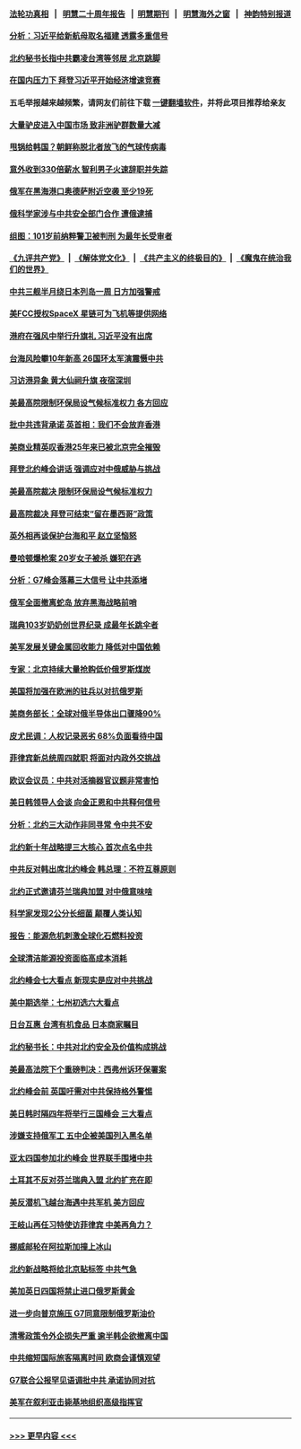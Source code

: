 #### [法轮功真相](https://github.com/gfw-breaker/truth/blob/master/README.md?t=0) &nbsp;&nbsp;|&nbsp;&nbsp; [明慧二十周年报告](https://github.com/gfw-breaker/mh-reports/blob/master/README.md?t=0) &nbsp;&nbsp;|&nbsp;&nbsp;[明慧期刊](https://github.com/gfw-breaker/mh-qikan) &nbsp;&nbsp;|&nbsp;&nbsp; [明慧海外之窗](https://github.com/gfw-breaker/mh-news/blob/master/README.md?t=0) &nbsp;&nbsp;|&nbsp;&nbsp; [神韵特别报道](https://github.com/gfw-breaker/mh-news/blob/master/shenyun.md?t=0)
#### [分析：习近平给新航母取名福建 透露多重信号](../pages/nsc418/n13771662.md?t=07021301) 
#### [北约秘书长指中共霸凌台湾等邻居 北京跳脚](../pages/nsc418/n13771677.md?t=07021301) 
#### [在国内压力下 拜登习近平开始经济增速竞赛](../pages/nsc418/n13771658.md?t=07021301) 
#### 五毛举报越来越频繁，请网友们前往下载 [一键翻墙软件](https://github.com/gfw-breaker/ssr-accounts)，并将此项目推荐给亲友
#### [大量驴皮进入中国市场 致非洲驴群数量大减](../pages/nsc418/n13771644.md?t=07021301) 
#### [甩锅给韩国？朝鲜称脱北者放飞的气球传病毒](../pages/nsc418/n13771577.md?t=07021301) 
#### [意外收到330倍薪水 智利男子火速辞职并失踪](../pages/nsc418/n13771182.md?t=07021301) 
#### [俄军在黑海港口奥德萨附近空袭 至少19死](../pages/nsc418/n13771438.md?t=07021301) 
#### [俄科学家涉与中共安全部门合作 遭俄逮捕](../pages/nsc418/n13771389.md?t=07021301) 
#### [组图：101岁前纳粹警卫被判刑 为最年长受审者](../pages/nsc418/n13770654.md?t=07021301) 
#### [《九评共产党》](https://github.com/begood0513/9ping.md/blob/master/README.md) &nbsp;|&nbsp; [《解体党文化》](../../../../jtdwh.md/blob/master/README.md)  &nbsp;|&nbsp; [《共产主义的终极目的》](../../../../gczydzjmd.md/blob/master/README.md) &nbsp;|&nbsp; [《魔鬼在统治我们的世界》](../../../../mgztzwmdsj.md/blob/master/README.md) 
#### [中共三舰半月绕日本列岛一周 日方加强警戒](../pages/nsc418/n13771297.md?t=07021301) 
#### [美FCC授权SpaceX 星链可为飞机等提供网络](../pages/nsc418/n13771158.md?t=07021301) 
#### [港府在强风中举行升旗礼 习近平没有出席](../pages/nsc418/n13771046.md?t=07021301) 
#### [台海风险攀10年新高 26国环太军演震慑中共](../pages/nsc418/n13770929.md?t=07021301) 
#### [习访港异象 黄大仙祠升旗 夜宿深圳](../pages/nsc418/n13770965.md?t=07021301) 
#### [美最高院限制环保局设气候标准权力 各方回应](../pages/nsc418/n13770901.md?t=07021301) 
#### [批中共违背承诺 英首相：我们不会放弃香港](../pages/nsc418/n13770927.md?t=07021301) 
#### [美商业精英叹香港25年来已被北京完全摧毁](../pages/nsc418/n13770923.md?t=07021301) 
#### [拜登北约峰会讲话 强调应对中俄威胁与挑战](../pages/nsc418/n13770867.md?t=07021301) 
#### [美最高院裁决 限制环保局设气候标准权力](../pages/nsc418/n13770868.md?t=07021301) 
#### [最高院裁决 拜登可结束“留在墨西哥”政策](../pages/nsc418/n13770877.md?t=07021301) 
#### [英外相再谈保护台海和平 赵立坚恼怒](../pages/nsc418/n13770711.md?t=07021301) 
#### [曼哈顿爆枪案 20岁女子被杀 嫌犯在逃](../pages/nsc418/n13770797.md?t=07021301) 
#### [分析：G7峰会落幕三大信号 让中共添堵](../pages/nsc418/n13770331.md?t=07021301) 
#### [俄军全面撤离蛇岛 放弃黑海战略前哨](../pages/nsc418/n13770716.md?t=07021301) 
#### [瑞典103岁奶奶创世界纪录 成最年长跳伞者](../pages/nsc418/n13770563.md?t=07021301) 
#### [美军发展关键金属回收能力 降低对中国依赖](../pages/nsc418/n13770576.md?t=07021301) 
#### [专家：北京持续大量抢购低价俄罗斯煤炭](../pages/nsc418/n13770387.md?t=07021301) 
#### [美国将加强在欧洲的驻兵以对抗俄罗斯](../pages/nsc418/n13770377.md?t=07021301) 
#### [美商务部长：全球对俄半导体出口骤降90%](../pages/nsc418/n13770314.md?t=07021301) 
#### [皮尤民调：人权记录恶劣 68%负面看待中国](../pages/nsc418/n13770177.md?t=07021301) 
#### [菲律宾新总统周四就职 将面对内政外交挑战](../pages/nsc418/n13770206.md?t=07021301) 
#### [欧议会议员：中共对活摘器官议题非常害怕](../pages/nsc418/n13770228.md?t=07021301) 
#### [美日韩领导人会谈 向金正恩和中共释何信号](../pages/nsc418/n13770127.md?t=07021301) 
#### [分析：北约三大动作非同寻常 令中共不安](../pages/nsc418/n13770139.md?t=07021301) 
#### [北约新十年战略提三大核心 首次点名中共](../pages/nsc418/n13770147.md?t=07021301) 
#### [中共反对韩出席北约峰会 韩总理：不符互尊原则](../pages/nsc418/n13770144.md?t=07021301) 
#### [北约正式邀请芬兰瑞典加盟 对中俄意味啥](../pages/nsc418/n13770053.md?t=07021301) 
#### [科学家发现2公分长细菌 颠覆人类认知](../pages/nsc418/n13770091.md?t=07021301) 
#### [报告：能源危机刺激全球化石燃料投资](../pages/nsc418/n13770029.md?t=07021301) 
#### [全球清洁能源投资面临高成本消耗](../pages/nsc418/n13770024.md?t=07021301) 
#### [北约峰会七大看点 新现实是应对中共挑战](../pages/nsc418/n13769989.md?t=07021301) 
#### [美中期选举：七州初选六大看点](../pages/nsc418/n13769936.md?t=07021301) 
#### [日台互惠 台湾有机食品 日本商家瞩目](../pages/nsc418/n13769960.md?t=07021301) 
#### [北约秘书长：中共对北约安全及价值构成挑战](../pages/nsc418/n13769831.md?t=07021301) 
#### [美最高法院下个重磅判决：西弗州诉环保署案](../pages/nsc418/n13769362.md?t=07021301) 
#### [北约峰会前 英国吁需对中共保持格外警惕](../pages/nsc418/n13769720.md?t=07021301) 
#### [美日韩时隔四年将举行三国峰会 三大看点](../pages/nsc418/n13769746.md?t=07021301) 
#### [涉嫌支持俄军工 五中企被美国列入黑名单](../pages/nsc418/n13769660.md?t=07021301) 
#### [亚太四国参加北约峰会 世界联手围堵中共](../pages/nsc418/n13769462.md?t=07021301) 
#### [土耳其不反对芬兰瑞典入盟 北约扩充在即](../pages/nsc418/n13769476.md?t=07021301) 
#### [美反潜机飞越台海遇中共军机 美方回应](../pages/nsc418/n13769433.md?t=07021301) 
#### [王岐山再任习特使访菲律宾 中美再角力？](../pages/nsc418/n13769385.md?t=07021301) 
#### [挪威邮轮在阿拉斯加撞上冰山](../pages/nsc418/n13769426.md?t=07021301) 
#### [北约新战略将给北京贴标签 中共气急](../pages/nsc418/n13769418.md?t=07021301) 
#### [美加英日四国将禁止进口俄罗斯黄金](../pages/nsc418/n13769420.md?t=07021301) 
#### [进一步向普京施压 G7同意限制俄罗斯油价](../pages/nsc418/n13769361.md?t=07021301) 
#### [清零政策令外企损失严重 逾半韩企欲撤离中国](../pages/nsc418/n13769374.md?t=07021301) 
#### [中共缩短国际旅客隔离时间 欧商会谨慎观望](../pages/nsc418/n13769210.md?t=07021301) 
#### [G7联合公报罕见语调批中共 承诺协同对抗](../pages/nsc418/n13769314.md?t=07021301) 
#### [美军在叙利亚击毙基地组织高级指挥官](../pages/nsc418/n13769102.md?t=07021301) 

----
#### [ >>> 更早内容 <<< ](../indexes/nsc418-earlier.md)
